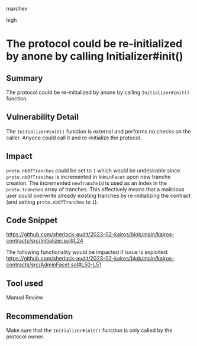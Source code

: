 marchev

high

# The protocol could be re-initialized by anone by calling Initializer#init()

## Summary
The protocol could be re-initialized by anone by calling `Initializer#init()` function.

## Vulnerability Detail
The `Initializer#init()` function is external and performs no checks on the caller. Anyone could call it and re-initialize the protocol.

## Impact
`proto.nbOfTranches` could be set to `1` which would be undesirable since `proto.nbOfTranches` is incremented in `AdminFacet` upon new tranche creation. The incremented `newTrancheId` is used as an index in the `proto.tranches` array of tranches. This effectively means that a malicious user could overwrite already existing tranches by re-initializing the contract (and setting `proto.nbOfTranches` to `1`).

## Code Snippet
https://github.com/sherlock-audit/2023-02-kairos/blob/main/kairos-contracts/src/Initializer.sol#L24

The following functionality would be impacted if issue is exploited:
https://github.com/sherlock-audit/2023-02-kairos/blob/main/kairos-contracts/src/AdminFacet.sol#L50-L51

## Tool used

Manual Review

## Recommendation
Make sure that the `Initializer#init()` function is only called by the protocol owner.